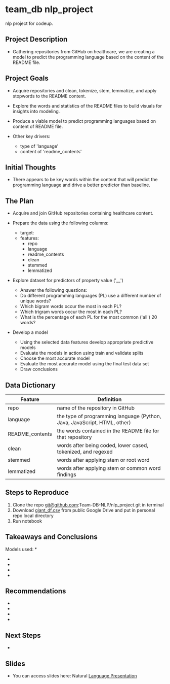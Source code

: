 # team_db nlp_project
nlp project for codeup.

## Project Description

* Gathering repositories from GitHub on healthcare, we are creating a model to predict the programming language based on the content of the README file. 

## Project Goals

* Acquire repositories and clean, tokenize, stem, lemmatize, and apply stopwords to the README content.

* Explore the words and statistics of the README files to build visuals for insights into modeling.

* Produce a viable model to predict programming languages based on content of README file.

* Other key drivers:
    * type of 'language'
    * content of 'readme_contents'
    
## Initial Thoughts

* There appears to be key words within the content that will predict the programming language and drive a better predictor than baseline.

## The Plan

* Acquire and join GitHub repositories containing healthcare content.

* Prepare the data using the following columns:
    * target: 
    * features:
        * repo
        * language
        * readme_contents
        * clean
        * stemmed
        * lemmatized

* Explore dataset for predictors of property value ('__')
    * Answer the following questions:
    * Do different programming languages (PL) use a different number of unique words?
    * Which bigram words occur the most in each PL?
    * Which trigram words occur the most in each PL?
    * What is the percentage of each PL for the most common ('all') 20 words?

* Develop a model
    * Using the selected data features develop appropriate predictive models
    * Evaluate the models in action using train and validate splits
    * Choose the most accurate model 
    * Evaluate the most accurate model using the final test data set
    * Draw conclusions

## Data Dictionary
| Feature         | Definition                                                               |
|-----------------|--------------------------------------------------------------------------|
| repo            | name of the repository in GitHub                                         |
| language        | the type of programming language (Python, Java, JavaScript, HTML, other) |
| README_contents | the words contained in the README file for that repository               |
| clean           | words after being coded, lower cased, tokenized, and regexed             |
| stemmed         | words after applying stem or root word                                   |
| lemmatized      | words after applying stem or common word findings                        |

## Steps to Reproduce
1) Clone the repo git@github.com:Team-DB-NLP/nlp_project.git in terminal
2) Download [giant_df.csv](https://drive.google.com/file/d/1ZG1MSOnoF0gER2WHeob_LsuPr5XhnivZ/view?usp=share_link) from public Google Drive and put in personal repo local directory 
3) Run notebook

## Takeaways and Conclusions
Models used:
* 

* 
* 
* 
* 


## Recommendations
* 
* 
* 
* 

## Next Steps

*

## Slides

* You can access slides here: Natural [Language Presentation](https://www.canva.com/design/DAFnNOw_na4/wLeH2sSjtLYyse9zuMoHPA/edit?utm_content=DAFnNOw_na4&utm_campaign=designshare&utm_medium=link2&utm_source=sharebutton)
